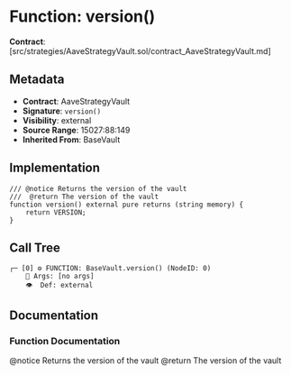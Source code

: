 # Function: version()

**Contract**: [src/strategies/AaveStrategyVault.sol/contract_AaveStrategyVault.md]

## Metadata

- **Contract**: AaveStrategyVault
- **Signature**: `version()`
- **Visibility**: external
- **Source Range**: 15027:88:149
- **Inherited From**: BaseVault

## Implementation

```solidity
/// @notice Returns the version of the vault
///  @return The version of the vault
function version() external pure returns (string memory) {
    return VERSION;
}
```

## Call Tree

```
┌─ [0] ⚙️ FUNCTION: BaseVault.version() (NodeID: 0)
    💬 Args: [no args]
    👁️  Def: external
```

## Documentation

### Function Documentation

@notice Returns the version of the vault
 @return The version of the vault
